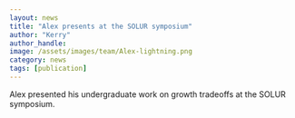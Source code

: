```yaml
---
layout: news
title: "Alex presents at the SOLUR symposium"
author: "Kerry"
author_handle: 
image: /assets/images/team/Alex-lightning.png
category: news
tags: [publication]
---
```

Alex presented his undergraduate work on growth tradeoffs at the SOLUR symposium.